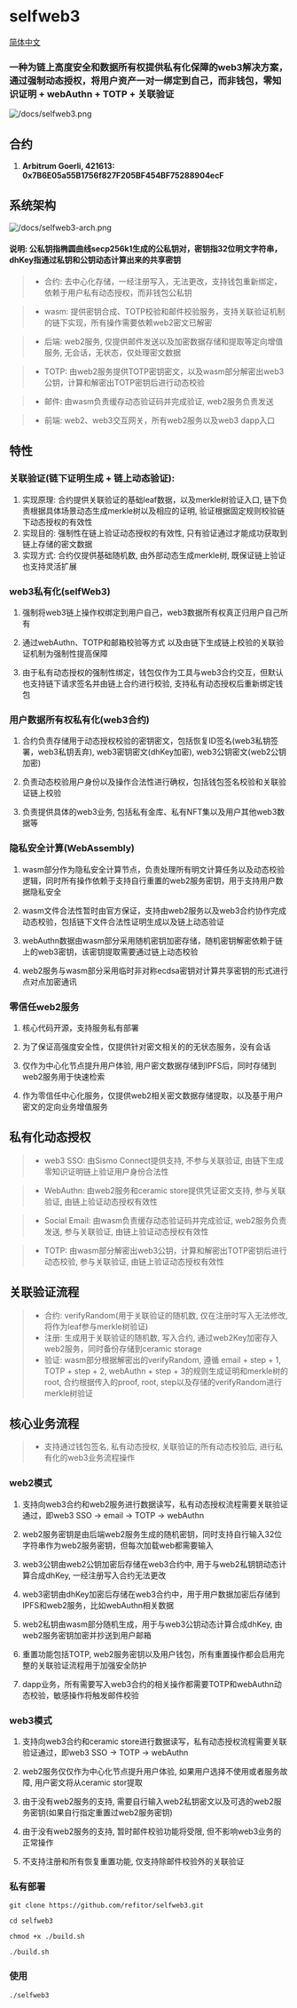 # selfweb3

[简体中文][1]

### 一种为链上高度安全和数据所有权提供私有化保障的web3解决方案，通过强制动态授权，将用户资产一对一绑定到自己，而非钱包，零知识证明 + webAuthn + TOTP + 关联验证

![/docs/selfweb3.png](/docs/selfweb3.png)

## 合约

1. **Arbitrum Goerli, 421613: 0x7B6E05a55B1756f827F205BF454BF75288904ecF**

## 系统架构

![/docs/selfweb3-arch.png](/docs/selfweb3-arch.png)

#### 说明: 公私钥指椭圆曲线secp256k1生成的公私钥对，密钥指32位明文字符串，dhKey指通过私钥和公钥动态计算出来的共享密钥

> - 合约: 去中心化存储，一经注册写入，无法更改，支持钱包重新绑定，依赖于用户私有动态授权，而非钱包公私钥

> - wasm: 提供密钥合成、TOTP校验和邮件校验服务，支持关联验证机制的链下实现，所有操作需要依赖web2密文已解密

> - 后端: web2服务, 仅提供邮件发送以及加密数据存储和提取等定向增值服务, 无会话，无状态，仅处理密文数据

> - TOTP: 由web2服务提供TOTP密钥密文，以及wasm部分解密出web3公钥，计算和解密出TOTP密钥后进行动态校验

> - 邮件: 由wasm负责缓存动态验证码并完成验证, web2服务负责发送

> - 前端: web2、web3交互网关，所有web2服务以及web3 dapp入口

## 特性

### 关联验证(链下证明生成 + 链上动态验证): 

1. 实现原理: 合约提供关联验证的基础leaf数据，以及merkle树验证入口, 链下负责根据具体场景动态生成merkle树以及相应的证明, 验证根据固定规则校验链下动态授权的有效性
2. 实现目的: 强制性在链上验证动态授权的有效性, 只有验证通过才能成功获取到链上存储的密文数据
3. 实现方式: 合约仅提供基础随机数, 由外部动态生成merkle树, 既保证链上验证也支持灵活扩展

### web3私有化(selfWeb3)

1. 强制将web3链上操作权绑定到用户自己，web3数据所有权真正归用户自己所有

2. 通过webAuthn、TOTP和邮箱校验等方式 以及由链下生成链上校验的关联验证机制为强制性提高保障

3. 由于私有动态授权的强制性绑定，钱包仅作为工具与web3合约交互，但默认也支持链下请求签名并由链上合约进行校验, 支持私有动态授权后重新绑定钱包

### 用户数据所有权私有化(web3合约)

1. 合约负责存储用于动态授权校验的密钥密文，包括恢复ID签名(web3私钥签署，web3私钥丢弃), web3密钥密文(dhKey加密), web3公钥密文(web2公钥加密)

2. 负责动态校验用户身份以及操作合法性进行确权，包括钱包签名校验和关联验证链上校验

3. 负责提供具体的web3业务, 包括私有金库、私有NFT集以及用户其他web3数据等

### 隐私安全计算(WebAssembly)

1. wasm部分作为隐私安全计算节点，负责处理所有明文计算任务以及动态校验逻辑，同时所有操作依赖于支持自行重置的web2服务密钥，用于支持用户数据隐私安全

2. wasm文件合法性暂时由官方保证，支持由web2服务以及web3合约协作完成动态校验，包括链下文件合法性证明生成以及链上动态验证

3. webAuthn数据由wasm部分采用随机密钥加密存储，随机密钥解密依赖于链上的web3密钥，该密钥提取需要通过链上动态校验

4. web2服务与wasm部分采用临时非对称ecdsa密钥对计算共享密钥的形式进行点对点加密通讯

### 零信任web2服务

1. 核心代码开源，支持服务私有部署

2. 为了保证高强度安全性，仅提供针对密文相关的的无状态服务，没有会话

3. 仅作为中心化节点提升用户体验, 用户密文数据存储到IPFS后，同时存储到web2服务用于快速检索

4. 作为零信任中心化服务，仅提供web2相关密文数据存储提取，以及基于用户密文的定向业务增值服务

## 私有化动态授权

> - web3 SSO: 由Sismo Connect提供支持, 不参与关联验证, 由链下生成零知识证明链上验证用户身份合法性

> - WebAuthn: 由web2服务和ceramic store提供凭证密文支持, 参与关联验证, 由链上验证动态授权有效性

> - Social Email: 由wasm负责缓存动态验证码并完成验证, web2服务负责发送, 参与关联验证, 由链上验证动态授权有效性

> - TOTP: 由wasm部分解密出web3公钥，计算和解密出TOTP密钥后进行动态校验, 参与关联验证, 由链上验证动态授权有效性

## 关联验证流程

> - 合约: verifyRandom(用于关联验证的随机数, 仅在注册时写入无法修改, 将作为leaf参与merkle树验证)
> - 注册: 生成用于关联验证的随机数, 写入合约, 通过web2Key加密存入web2服务，同时备份存储到ceramic storage
> - 验证: wasm部分根据解密出的verifyRandom, 遵循 email + step + 1, TOTP + step + 2, webAuthn + step + 3的规则生成证明和merkle树的root, 合约根据传入的proof, root, step以及存储的verifyRandom进行merkle树验证

## 核心业务流程

> - 支持通过钱包签名, 私有动态授权, 关联验证的所有动态校验后, 进行私有化的web3业务流程操作

### web2模式

1. 支持向web3合约和web2服务进行数据读写，私有动态授权流程需要关联验证通过，即web3 SSO -> email -> TOTP -> webAuthn

2. web2服务密钥是由后端web2服务生成的随机密钥，同时支持自行输入32位字符串作为web2服务密钥，但每次加载web都需要输入

3. web3公钥由web2公钥加密后存储在web3合约中, 用于与web2私钥钥动态计算合成dhKey, 一经注册写入合约无法更改

4. web3密钥由dhKey加密后存储在web3合约中，用于用户数据加密后存储到IPFS和web2服务，比如webAuthn相关数据

5. web2私钥由wasm部分随机生成，用于与web3公钥动态计算合成dhKey, 由web2服务密钥加密并抄送到用户邮箱

6. 重置功能包括TOTP, web2服务密钥以及用户钱包，所有重置操作都会启用完整的关联验证流程用于加强安全防护

7. dapp业务，所有需要写入web3合约的相关操作都需要TOTP和webAuthn动态校验，敏感操作将触发邮件校验

### web3模式

1. 支持向web3合约和ceramic store进行数据读写，私有动态授权流程需要关联验证通过，即web3 SSO -> TOTP -> webAuthn

2. web2服务仅仅作为中心化节点提升用户体验, 如果用户选择不使用或者服务故障, 用户密文将从ceramic stor提取

3. 由于没有web2服务的支持, 需要自行输入web2私钥密文以及可选的web2服务密钥(如果自行指定重置过web2服务密钥)

4. 由于没有web2服务的支持, 暂时邮件校验功能将受限, 但不影响web3业务的正常操作

5. 不支持注册和所有恢复重置功能, 仅支持除邮件校验外的关联验证

### 私有部署

```shell
git clone https://github.com/refitor/selfweb3.git

cd selfweb3

chmod +x ./build.sh

./build.sh
```

### 使用

```
./selfweb3
```

[1]: /docs/README-zh.md